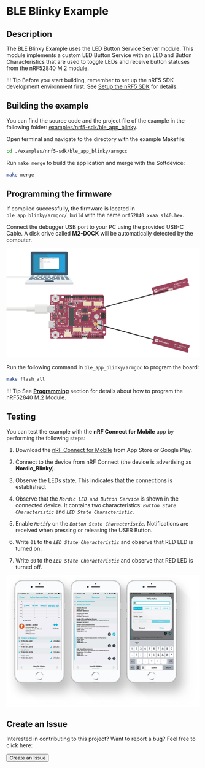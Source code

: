 # BLE Blinky Example

## Description

The BLE Blinky Example uses the LED Button Service Server module. This module implements a custom LED Button Service with an LED and Button Characteristics that are used to toggle LEDs and receive button statuses from the nRF52840 M.2 module.

!!! Tip
	Before you start building, remember to set up the nRF5 SDK development environment first. See [Setup the nRF5 SDK](../setup.md) for details.

## Building the example

You can find the source code and the project file of the example in the following folder: [examples/nrf5-sdk/ble_app_blinky](https://github.com/makerdiary/nrf52840-m2-devkit/tree/master/examples/nrf5-sdk/ble_app_blinky).

Open terminal and navigate to the directory with the example Makefile:

``` sh
cd ./examples/nrf5-sdk/ble_app_blinky/armgcc
```

Run `make merge` to build the application and merge with the Softdevice:

``` sh
make merge
```

## Programming the firmware

If compiled successfully, the firmware is located in `ble_app_blinky/armgcc/_build` with the name `nrf52840_xxaa_s140.hex`.

Connect the debugger USB port to your PC using the provided USB-C Cable. A disk drive called **M2-DOCK** will be automatically detected by the computer.

![](../../assets/images/programming-firmware.png)


Run the following command in `ble_app_blinky/armgcc` to program the board:

``` sh
make flash_all
```

!!! Tip
	See **[Programming](../../programming.md)** section for details about how to program the nRF52840 M.2 Module.

## Testing

You can test the example with the **nRF Connect for Mobile** app by performing the following steps:

1. Download the [nRF Connect for Mobile](https://www.nordicsemi.com/Software-and-tools/Development-Tools/nRF-Connect-for-mobile) from App Store or Google Play.

2. Connect to the device from nRF Connect (the device is advertising as **Nordic_Blinky**).

3. Observe the LEDs state. This indicates that the connections is established.

4. Observe that the *`Nordic LED and Button Service`* is shown in the connected device. It contains two characteristics: *`Button State Characteristic`* and *`LED State Characteristic`*.

5. Enable *`Notify`* on the *`Button State Characteristic`*. Notifications are received when pressing or releasing the USER Button.

6. Write `01` to the *`LED State Characteristic`* and observe that RED LED is turned on.

7. Write `00` to the *`LED State Characteristic`* and observe that RED LED is turned off.

[![](assets/images/ble-app-blinky-example.jpg)](assets/images/ble-app-blinky-example.jpg)

## Create an Issue

Interested in contributing to this project? Want to report a bug? Feel free to click here:

<a href="https://github.com/makerdiary/nrf52840-m2-devkit/issues/new?title=nRF5%20SDK-BLE%20Blinky:%20%3Ctitle%3E"><button data-md-color-primary="red-bud"><i class="fa fa-github"></i> Create an Issue</button></a>

